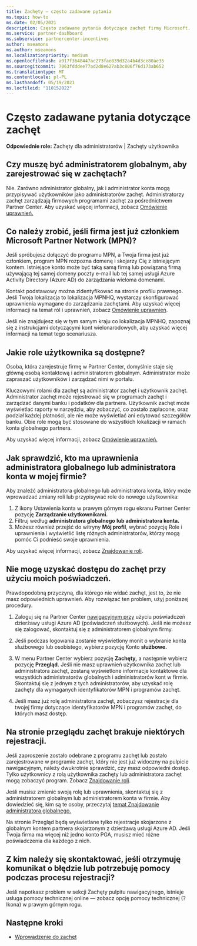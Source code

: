 ```yaml
---
title: Zachęty — często zadawane pytania
ms.topic: how-to
ms.date: 02/05/2021
description: Często zadawane pytania dotyczące zachęt firmy Microsoft. Ten artykuł zawiera pytania dotyczące ról użytkowników, sposobu rejestrowania lub sposobu obsługi komunikatów o błędach.
ms.service: partner-dashboard
ms.subservice: partnercenter-incentives
author: mseamons
ms.author: mseamons
ms.localizationpriority: medium
ms.openlocfilehash: a917f3648447ac273fae839d32a4b4d3ce80ae35
ms.sourcegitcommit: 7063fdddee77ad2d8e627ab3c806f76d173ab652
ms.translationtype: MT
ms.contentlocale: pl-PL
ms.lasthandoff: 05/19/2021
ms.locfileid: "110152022"
---
```

# <a name="frequently-asked-questions-on-incentives"></a>Często zadawane pytania dotyczące zachęt

**Odpowiednie role:** Zachęty dla administratorów | Zachęty użytkownika

## <a name="do-i-need-to-be-the-global-admin-to-enroll-in-incentives"></a>Czy muszę być administratorem globalnym, aby zarejestrować się w zachętach?

Nie. Zarówno administrator globalny, jak i administrator konta mogą przypisywać użytkowników jako administratorów zachęt. Administratorzy zachęt zarządzają firmowych programami zachęt za pośrednictwem Partner Center. Aby uzyskać więcej informacji, zobacz [Omówienie uprawnień.](permissions-overview.md)

## <a name="what-do-i-need-to-do-if-i-find-my-company-is-already-a-member-of-the-microsoft-partner-network-mpn"></a>Co należy zrobić, jeśli firma jest już członkiem Microsoft Partner Network (MPN)?

Jeśli spróbujesz dołączyć do programu MPN, a Twoja firma jest już członkiem, program MPN rozpozna domenę i skojarzy Cię z istniejącym kontem. Istniejące konto może być taką samą firmą lub powiązaną firmą używającą tej samej domeny poczty e-mail lub tej samej usługi Azure Activity Directory (Azure AD) do zarządzania wieloma domenami.

Kontakt podstawowy można zidentyfikować na stronie profilu prawnego. Jeśli Twoja lokalizacja to lokalizacja MPNHQ, wystarczy skonfigurować uprawnienia wymagane do zarządzania zachętami. Aby uzyskać więcej informacji na temat ról i uprawnień, zobacz [Omówienie uprawnień](permissions-overview.md).

Jeśli nie znajdujesz się w tym samym kraju co lokalizacja [](https://support.microsoft.com/help/4515619/special-considerations-for-multi-national-partners-joining-the-microso) MPNHQ, zapoznaj się z instrukcjami dotyczącymi kont wielonarodowych, aby uzyskać więcej informacji na temat tego scenariusza.

## <a name="what-user-roles-are-available"></a>Jakie role użytkownika są dostępne?

Osoba, która zarejestruje firmę w Partner Center, domyślnie staje się główną osobą kontaktową i administratorem globalnym. Administrator może zapraszać użytkowników i zarządzać nimi w portalu.

Kluczowymi rolami dla zachęt są administrator zachęt i użytkownik zachęt. Administrator zachęt może rejestrować się w programach zachęt i zarządzać danymi banku i podatków dla partnera. Użytkownik zachęt może wyświetlać raporty w narzędziu, aby zobaczyć, co zostało zapłacone, oraz podział każdej płatności, ale nie może wyświetlać ani edytować szczegółów banku. Obie role mogą być stosowane do wszystkich lokalizacji w ramach konta globalnego partnera.

Aby uzyskać więcej informacji, zobacz [Omówienie uprawnień.](permissions-overview.md)

## <a name="how-can-i-find-out-who-has-global-or-account-admin-rights-for-my-company"></a>Jak sprawdzić, kto ma uprawnienia administratora globalnego lub administratora konta w mojej firmie?

Aby znaleźć administratora globalnego lub administratora konta, który może wprowadzać zmiany roli lub przypisywać role do nowego użytkownika:

1. Z ikony Ustawienia konta w prawym górnym rogu ekranu Partner Center pozycję **Zarządzanie użytkownikami.**
2. Filtruj według **administratora globalnego** **lub administratora konta.**
3. Możesz również przejść do witryny  **Mój profil**, wybrać pozycję Role i uprawnienia i wyświetlić listę różnych administratorów, którzy mogą pomóc Ci podnieść swoje uprawnienia.
 
Aby uzyskać więcej informacji, zobacz [Znajdowanie roli](find-your-role.md).  

## <a name="i-cant-access-incentives-using-my-credentials"></a>Nie mogę uzyskać dostępu do zachęt przy użyciu moich poświadczeń.

Prawdopodobną przyczyną, dla którego nie widać zachęt, jest to, że nie masz odpowiednich uprawnień. Aby rozwiązać ten problem, użyj poniższej procedury.

1. Zaloguj się na Partner Center [nawigacyjnym przy](https://partner.microsoft.com/dashboard/) użyciu poświadczeń dzierżawy usługi Azure AD (poświadczeń służbowych). Jeśli nie możesz się zalogować, skontaktuj się z administratorem globalnym firmy.

2. Jeśli podczas logowania zostanie wyświetlony monit o  wybranie konta służbowego lub osobistego, wybierz pozycję Konto **służbowe.**

3. W menu Partner Center wybierz pozycję **Zachęty,** a następnie wybierz pozycję **Przegląd.** Jeśli nie masz uprawnień użytkownika zachęt lub administratora zachęt, zostaną wyświetlone informacje kontaktowe dla wszystkich administratorów globalnych i administratorów kont w firmie. Skontaktuj się z jednym z tych administratorów, aby uzyskać rolę zachęty dla wymaganych identyfikatorów MPN i programów zachęt.

4. Jeśli masz już rolę administratora zachęt, zobaczysz rejestracje dla twojej firmy dotyczące identyfikatorów MPN i programów zachęt, do których masz dostęp.

## <a name="some-enrollments-are-missing-from-the-incentives-overview-page"></a>Na stronie przeglądu zachęt brakuje niektórych rejestracji.

Jeśli zaproszenie zostało odebrane z programu zachęt lub zostało zarejestrowane w programie zachęt, który nie jest już widoczny na pulpicie nawigacyjnym, należy dwukrotnie sprawdzić, czy masz odpowiedni dostęp. Tylko użytkownicy z rolą użytkownika zachęty lub administratora zachęt mogą zobaczyć program. Zobacz [Znajdowanie roli](./find-your-role.md).

Jeśli musisz zmienić swoją rolę lub uprawnienia, skontaktuj się z administratorem globalnym lub administratorem konta w firmie. Aby dowiedzieć się, kim są te osoby, przeczytaj [temat Znajdowanie administratora globalnego.](./find-your-role.md#find-your-global-admin)

Na stronie Przegląd będą wyświetlane tylko rejestracje skojarzone z globalnym kontem partnera skojarzonym z dzierżawą usługi Azure AD. Jeśli Twoja firma ma więcej niż jedno konto PGA, musisz mieć różne poświadczenia dla każdego z nich.

## <a name="who-should-i-contact-if-i-get-an-error-message-or-need-help-during-the-enrollment-process"></a>Z kim należy się skontaktować, jeśli otrzymuję komunikat o błędzie lub potrzebuję pomocy podczas procesu rejestracji?

Jeśli napotkasz problem w sekcji Zachęty pulpitu nawigacyjnego, istnieje usługa pomocy technicznej online — zobacz opcję pomocy technicznej (? Ikona) w prawym górnym rogu.

## <a name="next-steps"></a>Następne kroki

- [Wprowadzenie do zachęt](incentives-get-started-intro.md)